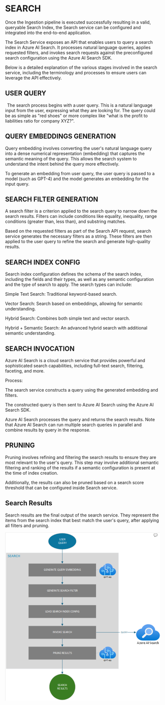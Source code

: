 # SEARCH

Once the Ingestion pipeline is executed successfully resulting in a valid, queryable Search Index, the Search service can be configured and integrated into the end-to-end application.

The Search Service exposes an API that enables users to query a search index in Azure AI Search. It processes natural language queries, applies requested filters, and invokes search requests against the preconfigured search configuration using the Azure AI Search SDK.

Below is a detailed explanation of the various stages involved in the search service, including the terminology and processes to ensure users can leverage the API effectively.

## USER QUERY

 
The search process begins with a user query. This is a natural language input from the user, expressing what they are looking for. The query could be as simple as "red shoes" or more complex like "what is the profit to liabilities ratio for company XYZ?".



## QUERY EMBEDDINGS GENERATION

Query embedding involves converting the user's natural language query into a dense numerical representation (embedding) that captures the semantic meaning of the query. This allows the search system to understand the intent behind the query more effectively.

To generate an embedding from user query, the user query is passed to a model (such as GPT-4) and the model generates an embedding for the input query.



## SEARCH FILTER GENERATION

A search filter is a criterion applied to the search query to narrow down the search results. Filters can include conditions like equality, inequality, range conditions (greater than, less than), and substring matches.

Based on the requested filters as part of the Search API request, search service generates the necessary filters as a string. These filters are then applied to the user query to refine the search and generate high-quality results.



## SEARCH INDEX CONFIG

Search index configuration defines the schema of the search index, including the fields and their types, as well as any semantic configuration and the type of search to apply. The search types can include:

Simple Text Search: Traditional keyword-based search.

Vector Search: Search based on embeddings, allowing for semantic understanding.

Hybrid Search: Combines both simple text and vector search.

Hybrid + Semantic Search: An advanced hybrid search with additional semantic understanding.



## SEARCH INVOCATION

Azure AI Search is a cloud search service that provides powerful and sophisticated search capabilities, including full-text search, filtering, faceting, and more.

Process:

The search service constructs a query using the generated embedding and filters.

The constructed query is then sent to Azure AI Search using the Azure AI Search SDK.

Azure AI Search processes the query and returns the search results. Note that Azure AI Search can run multiple search queries in parallel and combine results by query in the response.



## PRUNING

Pruning involves refining and filtering the search results to ensure they are most relevant to the user's query. This step may involve additional semantic filtering and ranking of the results if a semantic configuration is present at the time of index creation.

Additionally, the results can also be pruned based on a search score threshold that can be configured inside Search service.



## Search Results

Search results are the final output of the search service. They represent the items from the search index that best match the user's query, after applying all filters and pruning.

![Search Workflow](search_service.png)
